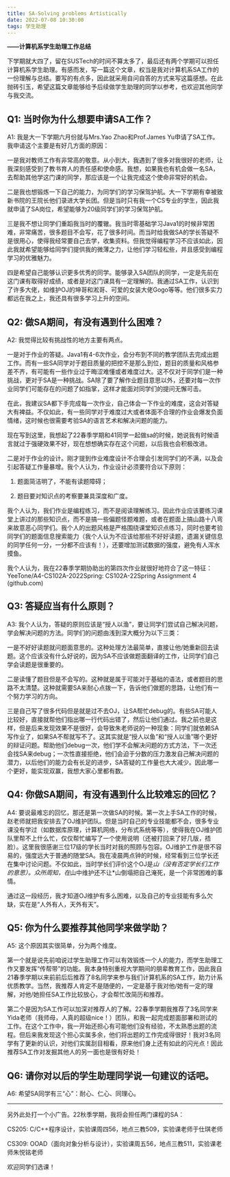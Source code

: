 ```yaml
---
title: SA-Solving problems Artistically
date: 2022-07-08 10:30:00
tags: 学生助理
---
```


**——计算机系学生助理工作总结**

下学期就大四了，留在SUSTech的时间不算太多了，最后还有两个学期可以担任计算机系学生助理。有感而发，写一篇这个文章，权当是我对计算机系SA工作的一份理解与总结。要写的有点多，因此就采用自问自答的方式来写这篇感想。在此抛砖引玉，希望这篇文章能够给予后续做学生助理的同学以参考，也欢迎其他同学与我交流。

## Q1: 当时你为什么想要申请SA工作？
A1: 我是大一下学期六月份就与Mrs.Yao Zhao和Prof.James Yu申请了SA工作。我申请这个主要是有好几方面的原因：

一是我对教师工作有非常高的敬意。从小到大，我遇到了很多对我很好的老师，让我深刻感受到了教书育人的责任感和使命感。我想，如果我也有机会做一名SA，去帮助其他学这门课的同学，那应该是一个让我完成这个使命非常好的机会。

二是我也想锻炼一下自己的能力，为同学们的学习保驾护航。大一下学期有幸被致新书院的王院长他们录进大学长团。但是当时只有我一个CS专业的学生，因此我就申请了SA岗位，希望能够为20级同学们的学习保驾护航。

三是我不想让同学们重蹈我当时的覆辙。我当时零基础学习Java1的时候非常困难，非常痛苦，很多题目不会写，花了很多时间。而当时给我做SA的学长答疑不是很用心，使得我经常要自己去学，收集资料。但我觉得编程学习不应该如此，因此我就希望能够给同学们提供我的微薄之力，让他们学习轻松些，并且感受到编程学习的优雅魅力。

四是希望自己能够认识更多优秀的同学。能够录入SA团队的同学，一定是先前在这门课有取得好成绩，或者是对这门课具有一定理解的。我通过SA工作，认识到了许多大佬，如维护OJ的坤哥和淞哥、可爱的女装大佬Gogo等等。他们很多实力都远在我之上，我还具有很多学习上升的空间。



## Q2: 做SA期间，有没有遇到什么困难？
A2: 我觉得比较有挑战性的地方主要有两点。

一是对于作业的答疑。Java1有4-6次作业，会分布到不同的教学团队去完成出题工作。而有一些SA同学对于题目质量的把控不是那么到位，题目的质量和风格参差不齐，有可能有一些作业过于晦涩难懂或者难度过大。这不仅对于同学们是一种挑战，更对于SA是一种挑战。SA除了要了解作业题目意思以外，还要对每一次作业同学们可能存在的问题了如指掌，这样才能面对同学们的提问无懈可击。

在此，我建议SA都下手完成每一次作业，自己体会一下作业的难度，这会对答疑大有裨益。不仅如此，有一些同学对于难度过大或者体面不合理的作业会爆发负面情绪，这时候也很需要考验SA的语言艺术和解决问题的能力。

现在写到这里，我想起了22春季学期和41同学一起做sa的时候，她说我有时候语言就过于强硬效果不好，现在想想确实存在这个问题，以后我也会积极改进。

二是对于作业的设计。刚才提到作业难度设计不合理会引发同学们的不满，以及会引起答疑工作量暴增。我个人认为，作业设计必须要符合以下原则：

1. 题面简洁明了，不能有读题障碍；

2. 题目要对知识点的考察要兼具深度和广度。

我个人认为，我们作业是编程练习，而不是阅读理解练习。因此作业应该要练习课堂上讲过的那些知识点，而不是搞一些偏题怪题难题，或者在题面上搞山路十八弯来故意恶心同学们。我个人的出题风格是严格围绕课堂知识点练习，同时也要考验同学们的题面信息搜索能力（我个人认为不应该给那些不好好读题，遗漏关键信息的同学任何一分，一分都不应该有！），还要增加测试数据的强度，避免有人浑水摸鱼。

我个人认为，我在22春季学期协助出的第四次作业就很好地符合了这一特征：YeeTone/A4-CS102A-2022Spring: CS102A-22Spring Assignment 4 (github.com)



## Q3: 答疑应当有什么原则？
A3: 我个人认为，答疑的原则应该是“授人以渔”，要让同学们尝试自己解决问题，学会解决问题的方法。同学们的问题由浅到深大概分为以下三类：

一是不好好读题就问题面意思的。这种处理方法最简单，直接让他/她重新回去读题。这个应该没有什么好说的，因为SA不应该做题面翻译的工作，让同学们自己学会读题是很重要的。

二是读懂了题目但是不会写的。这种就是属于可能对于基础的语法，或者题目的思路不太清楚。这种就需要SA来耐心点拨一下，告诉他们做题的思路，让他们有一个努力学习的方向。

三是自己写了很多代码但是就是过不去OJ，让SA帮忙debug的。有些SA可能人比较好，直接就帮他们指出哪一行代码出错了，然后让他们通过。我之前也是这样，但是后来发现效果不是很好，会导致朱老师说的一种现象：同学们就依赖SA写作业了，如果SA不帮就写不了。这其实就是“授人以鱼”和“授人以渔”哪个更好的辩证问题。帮助他们debug一次，他们学不会解决问题的方式方法，下一次还会找SA来debug；一次性直接拒绝，他们会迫于分数的压力激发自己解决问题的潜力，以后他们的能力会有长足的进步，SA答疑的工作量也大大减少。因此哪一个更好，能实现双赢，我想大家心里都有数。



## Q4: 你做SA期间，有没有遇到什么比较难忘的回忆？
A4: 要说最难忘的回忆，那还是第一次做SA的时候。第一次上手SA工作的时候，赵老师就把我安排去了OJ维护团队。但是当时自己的专业技能都不会，很多专业课没有学过（如数据库原理，计算机网络，分布式系统等等），使得我在OJ维护团队里帮不上什么忙，仅仅帮忙编写了一个使用说明（还被打回来了好几版，捂脸）。这里我很感谢三位17级的学长当时对我的照顾与包容。OJ维护工作是很不容易的，强度远大于普通的随堂SA。我在凌晨两点钟的时候，经常看到三位学长还在集中讨论问题。不仅如此，当时学长们评价这个OJ是*山（没有否定学长们工作的意思）。众所周知，在*山中维护还不让*山倒塌把自己淹死，是一个非常困难的事情。

通过这一段经历，我才知道OJ维护有多么困难，以及自己的专业技能有多么欠缺，实在是“人外有人，天外有天”。



## Q5: 你为什么要推荐其他同学来做学助？
A5: 这个原因其实很简单，分为两个维度。

第一个就是说先前咱说过学生助理工作可以有效锻炼一个人的能力，而学生助理工作又要发挥“传帮带”的功能。我本身特别重视大学期间的朋辈教育工作，因此我自21春季学期以来前前后后推荐了8名同学来参与我们计算机系的SA工作，助力计系优质教学。当然，我推荐人肯定不是随便的，一定是基于我对他/她有一定的理解，对他/她担任SA工作比较放心，才会帮忙改简历和推荐。

第二个是因为SA工作可以加深对推荐人的了解。22春季学期我推荐了3名同学来Yida老师（我师母，人真的超级nice！）团队，和我一起完成题面部署和测试的工作。在这个工作中，我一开始还担心有可能他们没有经验，不太熟悉出题的流程。但后来我发现这个担心实属多余，他们将出题的工作完成得很好！我对3名同学有了更新的认识，对他们实属刮目相看，原来他们身上还有如此的闪光点！因此推荐SA工作对发掘其他人的另一面也是很有好处！





## Q6: 请你对以后的学生助理同学说一句建议的话吧。
A6: 希望SA同学有三“心”：耐心、仁心、同理心。

-----------------------

另外此处打一个小广告。22秋季学期，我将会担任两门课程的SA：

CS205: C/C++程序设计，实验课周四56，地点三教509，实验课老师于仕琪老师

CS309: OOAD（面向对象分析与设计），实验课周五56，地点三教511，实验课老师朱悦铭老师

欢迎同学们选课！